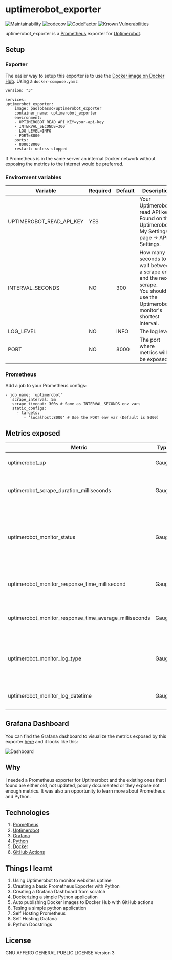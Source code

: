 # uptimerobot_exporter
[![Maintainability](https://api.codeclimate.com/v1/badges/0af5fa985013098bc87a/maintainability)](https://codeclimate.com/github/paolobasso99/uptimerobot_exporter/maintainability)
[![codecov](https://codecov.io/gh/paolobasso99/uptimerobot_exporter/branch/main/graph/badge.svg?token=T064WJMK3F)](https://codecov.io/gh/paolobasso99/uptimerobot_exporter/)
[![CodeFactor](https://www.codefactor.io/repository/github/paolobasso99/uptimerobot_exporter/badge)](https://www.codefactor.io/repository/github/paolobasso99/uptimerobot_exporter)
[![Known Vulnerabilities](https://snyk.io/test/github/paolobasso99/uptimerobot_exporter/badge.svg?targetFile=requirements.txt)](https://snyk.io/test/github/paolobasso99/uptimerobot_exporter?targetFile=requirements.txt)

uptimerobot_exporter is a [Prometheus](https://prometheus.io/) exporter for [Uptimerobot](https://uptimerobot.com/).

## Setup
### Exporter
The easier way to setup this exporter is to use the [Docker image on Docker Hub](https://hub.docker.com/r/paolobasso/uptimerobot_exporter).
Using a `docker-compose.yaml`:

    version: "3"

    services:
    uptimerobot_exporter:
        image: paolobasso/uptimerobot_exporter
        container_name: uptimerobot_exporter
        environment:
        - UPTIMEROBOT_READ_API_KEY=your-api-key
        - INTERVAL_SECONDS=300
        - LOG_LEVEL=INFO
        - PORT=8000
        ports:
        - 8000:8000
        restart: unless-stopped

If Prometheus is in the same server an internal Docker network without exposing the metrics to the internet would be preferred.

### Envirorment variables

| Variable                 | Required | Default | Description                                                                                                                       |
| ------------------------ | -------- | ------- | --------------------------------------------------------------------------------------------------------------------------------- |
| UPTIMEROBOT_READ_API_KEY | YES      |         | Your Uptimerobot read API key. Found on the Uptimerobot's  My Settings page -> API Settings.                                      |
| INTERVAL_SECONDS         | NO       | 300     | How many seconds to wait between a scrape end and the next scrape.<br>You should use the Uptimerobot monitor's shortest interval. |
| LOG_LEVEL                | NO       | INFO    | The log level.                                                                                                                    |
| PORT                     | NO       | 8000    | The port where metrics will be exposed                                                                                            |

### Prometheus
Add a job to your Prometheus configs:

    - job_name: 'uptimerobot'
       scrape_interval: 5m
       scrape_timeout: 300s # Same as INTERVAL_SECONDS env vars
       static_configs:
         - targets: 
            - 'localhost:8000' # Use the PORT env var (Default is 8000)

## Metrics exposed
| Metric                                                 | Type  | Labels                                 | Description                                                                          |
| ------------------------------------------------------ | ----- | -------------------------------------- | ------------------------------------------------------------------------------------ |
| uptimerobot_up                                         | Gauge |                                        | The last scrape was successful                                                       |
| uptimerobot_scrape_duration_milliseconds               | Gauge |                                        | The duration of the last scrape in seconds                                           |
| uptimerobot_monitor_status                             | Gauge | 'id', 'url', 'name', 'type'            | Status of the monitor: 0 = paused, 1 = not checked, 2 = up, 8 = seems down, 9 = down |
| uptimerobot_monitor_response_time_millisecond          | Gauge | 'id', 'url', 'name', 'type', 'status'  | Last response time of the monitor in milliseconds                                    |
| uptimerobot_monitor_response_time_average_milliseconds | Gauge | 'id', 'url', 'name', 'type'            | Average response time of the monitor in milliseconds                                 |
| uptimerobot_monitor_log_type                           | Gauge | 'id', 'url', 'name', 'type'            | Last log type of the monitor: 1 = down, 2 = up, 98 = started, 99 = paused            |
| uptimerobot_monitor_log_datetime                       | Gauge | 'id', 'url', 'name', 'type', 'logtype' | Last log of the monitor datetime                                                     |


## Grafana Dashboard
You can find the Grafana dashboard to visualize the metrics exposed by this exporter [here]([https://to-be-defined/](https://github.com/paolobasso99/uptimerobot_exporter/blob/main/dashboard/dashboard.json?raw=true)) and it looks like this:

![Dashboard](https://github.com/paolobasso99/uptimerobot_exporter/blob/main/dashboard/dashboard.png?raw=true)

## Why 
I needed a Prometheus exporter for Uptimerobot and the existing ones that I found are either old, not updated, poorly documented or they expose not enough metrics. It was also an opportunity to learn more about Prometheus and Python.

## Technologies
1. [Prometheus](https://prometheus.io/)
2. [Uptimerobot](https://uptimerobot.com/)
3. [Grafana](https://grafana.com/)
4. [Python](https://www.python.org/)
5. [Docker](https://www.docker.com/)
6. [GitHub Actions](https://github.com/features/actions)

## Things I learnt
1. Using Uptimerobot to monitor websites uptime
2. Creating a basic Prometheus Exporter with Python
3. Creating a Grafana Dashboard from scratch
4. Dockerizing a simple Python application
5. Auto publishing Docker images to Docker Hub with GitHub actions
6. Tesing a simple python application
7. Self Hosting Prometheus
8. Self Hosting Grafana
9. Python Docstrings

## License
GNU AFFERO GENERAL PUBLIC LICENSE Version 3